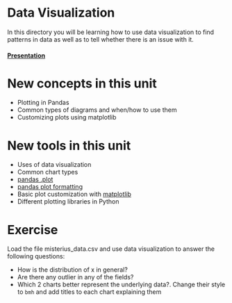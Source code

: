 # Data Visualization

In this directory you will be learning how to use data visualization to find patterns in data as well as to tell whether there is an issue with it.

#### [Presentation](https://docs.google.com/presentation/d/1KTPDWDIxp9qHStplrs4AfQYZWBc-9QUB3zWtueRt7Mo/pub?start=false&loop=false&delayms=3000)

# New concepts in this unit
- Plotting in Pandas
- Common types of diagrams and when/how to use them
- Customizing plots using matplotlib

# New tools in this unit
- Uses of data visualization
- Common chart types
- [pandas .plot](https://pandas.pydata.org/pandas-docs/stable/visualization.html)
- [pandas plot formatting](https://pandas.pydata.org/pandas-docs/stable/visualization.html#plot-formatting)
- Basic plot customization with [matplotlib](https://matplotlib.org/)
- Different plotting libraries in Python

# Exercise
Load the file misterius_data.csv and use data visualization to answer the following questions:

* How is the distribution of x in general?
* Are there any outlier in any of the fields?
* Which 2 charts better represent the underlying data?. Change their style to `bmh` and add titles to each chart explaining them 
